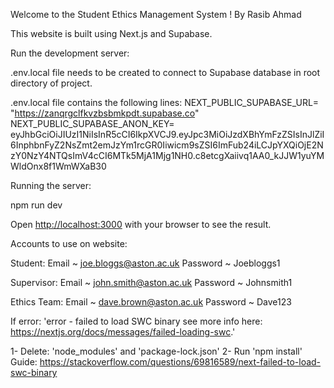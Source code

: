Welcome to the Student Ethics Management System ! By Rasib Ahmad

This website is built using Next.js and Supabase.

Run the development server:

.env.local file needs to be created to connect to Supabase database in root directory of project.

.env.local file contains the following lines:
NEXT_PUBLIC_SUPABASE_URL= "https://zanqrgclfkvzbsbmkpdt.supabase.co"
NEXT_PUBLIC_SUPABASE_ANON_KEY= eyJhbGciOiJIUzI1NiIsInR5cCI6IkpXVCJ9.eyJpc3MiOiJzdXBhYmFzZSIsInJlZiI6InphbnFyZ2NsZmt2emJzYm1rcGR0Iiwicm9sZSI6ImFub24iLCJpYXQiOjE2NzY0NzY4NTQsImV4cCI6MTk5MjA1Mjg1NH0.c8etcgXaiivq1AA0_kJJW1yuYMWldOnx8f1WmWXaB30


Running the server: 

npm run dev

Open [http://localhost:3000](http://localhost:3000) with your browser to see the result.


Accounts to use on website:

Student: 
Email ~ joe.bloggs@aston.ac.uk
Password ~ Joebloggs1

Supervisor:
Email ~ john.smith@aston.ac.uk
Password ~ Johnsmith1

Ethics Team:
Email ~ dave.brown@aston.ac.uk
Password ~ Dave123

If error:
'error - failed to load SWC binary see more info here: https://nextjs.org/docs/messages/failed-loading-swc.'

1-  Delete: 'node_modules' and 'package-lock.json' 
2-  Run 'npm install'
Guide:
https://stackoverflow.com/questions/69816589/next-failed-to-load-swc-binary